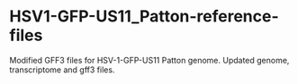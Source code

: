 # HSV1-GFP-US11_Patton-reference-files
Modified GFF3 files for HSV-1-GFP-US11 Patton genome. Updated genome, transcriptome and gff3 files.


